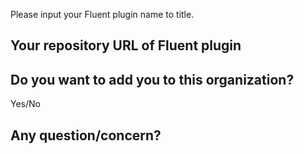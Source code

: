 Please input your Fluent plugin name to title.

## Your repository URL of Fluent plugin

## Do you want to add you to this organization?

Yes/No

## Any question/concern?

